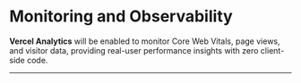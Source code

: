 # Monitoring and Observability

**Vercel Analytics** will be enabled to monitor Core Web Vitals, page views, and visitor data, providing real-user performance insights with zero client-side code.

---

